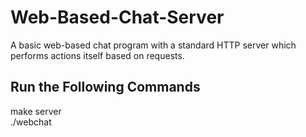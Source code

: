 # Web-Based-Chat-Server
A basic web-based chat program with a standard HTTP server which performs actions itself based on requests.
## Run the Following Commands
make server\
./webchat
